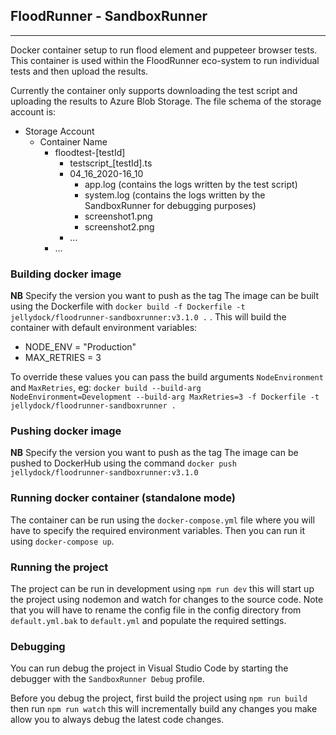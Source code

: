 ## FloodRunner - SandboxRunner

---

Docker container setup to run flood element and puppeteer browser tests. This container is used within the FloodRunner eco-system to run individual tests and then upload the results.

Currently the container only supports downloading the test script and uploading the results to Azure Blob Storage. The file schema of the storage account is:

- Storage Account
  - Container Name
    - floodtest-[testId]
      - testscript\_[testId].ts
      - 04_16_2020-16_10
        - app.log (contains the logs written by the test script)
        - system.log (contains the logs written by the SandboxRunner for debugging purposes)
        - screenshot1.png
        - screenshot2.png
      - ...
    - ...

### Building docker image

**NB** Specify the version you want to push as the tag
The image can be built using the Dockerfile with `docker build -f Dockerfile -t jellydock/floodrunner-sandboxrunner:v3.1.0 .` . This will build the container with default environment variables:

- NODE_ENV = "Production"
- MAX_RETRIES = 3

To override these values you can pass the build arguments `NodeEnvironment` and `MaxRetries`, eg:
`docker build --build-arg NodeEnvironment=Development --build-arg MaxRetries=3 -f Dockerfile -t jellydock/floodrunner-sandboxrunner .`

### Pushing docker image

**NB** Specify the version you want to push as the tag
The image can be pushed to DockerHub using the command `docker push jellydock/floodrunner-sandboxrunner:v3.1.0`

### Running docker container (standalone mode)

The container can be run using the `docker-compose.yml` file where you will have to specify the required environment variables. Then you can run it using `docker-compose up`.

### Running the project

The project can be run in development using `npm run dev` this will start up the project using nodemon and watch for changes to the source code. Note that you will have to rename the config file in the config directory from `default.yml.bak` to `default.yml` and populate the required settings.

### Debugging

You can run debug the project in Visual Studio Code by starting the debugger with the `SandboxRunner Debug` profile.

Before you debug the project, first build the project using `npm run build` then run `npm run watch` this will incrementally build any changes you make allow you to always debug the latest code changes.
